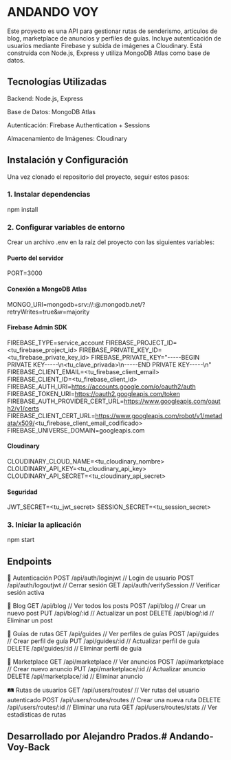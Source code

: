 # ANDANDO VOY

Este proyecto es una API para gestionar rutas de senderismo, artículos de blog, marketplace de anuncios y perfiles de guías.
Incluye autenticación de usuarios mediante Firebase y subida de imágenes a Cloudinary.
Está construida con Node.js, Express y utiliza MongoDB Atlas como base de datos.

## Tecnologías Utilizadas

Backend: Node.js, Express

Base de Datos: MongoDB Atlas

Autenticación: Firebase Authentication + Sessions

Almacenamiento de Imágenes: Cloudinary


## Instalación y Configuración

Una vez clonado el repositorio del proyecto, seguir estos pasos:

### 1. Instalar dependencias

npm install

### 2. Configurar variables de entorno
Crear un archivo .env en la raíz del proyecto con las siguientes variables:

#### Puerto del servidor
PORT=3000

#### Conexión a MongoDB Atlas
MONGO_URI=mongodb+srv://<usuario>:<password>@<cluster>.mongodb.net/<database>?retryWrites=true&w=majority

#### Firebase Admin SDK
FIREBASE_TYPE=service_account
FIREBASE_PROJECT_ID=<tu_firebase_project_id>
FIREBASE_PRIVATE_KEY_ID=<tu_firebase_private_key_id>
FIREBASE_PRIVATE_KEY="-----BEGIN PRIVATE KEY-----\n<tu_clave_privada>\n-----END PRIVATE KEY-----\n"
FIREBASE_CLIENT_EMAIL=<tu_firebase_client_email>
FIREBASE_CLIENT_ID=<tu_firebase_client_id>
FIREBASE_AUTH_URI=https://accounts.google.com/o/oauth2/auth
FIREBASE_TOKEN_URI=https://oauth2.googleapis.com/token
FIREBASE_AUTH_PROVIDER_CERT_URL=https://www.googleapis.com/oauth2/v1/certs
FIREBASE_CLIENT_CERT_URL=https://www.googleapis.com/robot/v1/metadata/x509/<tu_firebase_client_email_codificado>
FIREBASE_UNIVERSE_DOMAIN=googleapis.com

#### Cloudinary
CLOUDINARY_CLOUD_NAME=<tu_cloudinary_nombre>
CLOUDINARY_API_KEY=<tu_cloudinary_api_key>
CLOUDINARY_API_SECRET=<tu_cloudinary_api_secret>

#### Seguridad
JWT_SECRET=<tu_jwt_secret>
SESSION_SECRET=<tu_session_secret>


### 3. Iniciar la aplicación
npm start

## Endpoints

🔐 Autenticación
POST   /api/auth/loginjwt         // Login de usuario
POST   /api/auth/logoutjwt        // Cerrar sesión
GET    /api/auth/verifySession    // Verificar sesión activa

📖 Blog
GET    /api/blog                   // Ver todos los posts
POST   /api/blog                   // Crear un nuevo post
PUT    /api/blog/:id                // Actualizar un post
DELETE /api/blog/:id                // Eliminar un post

🧭 Guías de rutas
GET    /api/guides                 // Ver perfiles de guías
POST   /api/guides                 // Crear perfil de guía
PUT    /api/guides/:id             // Actualizar perfil de guía
DELETE /api/guides/:id             // Eliminar perfil de guía

🛒 Marketplace
GET    /api/marketplace            // Ver anuncios
POST   /api/marketplace            // Crear nuevo anuncio
PUT    /api/marketplace/:id        // Actualizar anuncio
DELETE /api/marketplace/:id        // Eliminar anuncio

🛤️ Rutas de usuarios
GET    /api/users/routes/          // Ver rutas del usuario autenticado
POST   /api/users/routes/routes    // Crear una nueva ruta
DELETE /api/users/routes/:id       // Eliminar una ruta
GET    /api/users/routes/stats     // Ver estadísticas de rutas


## Desarrollado por Alejandro Prados.#   A n d a n d o - V o y - B a c k 
 
 
